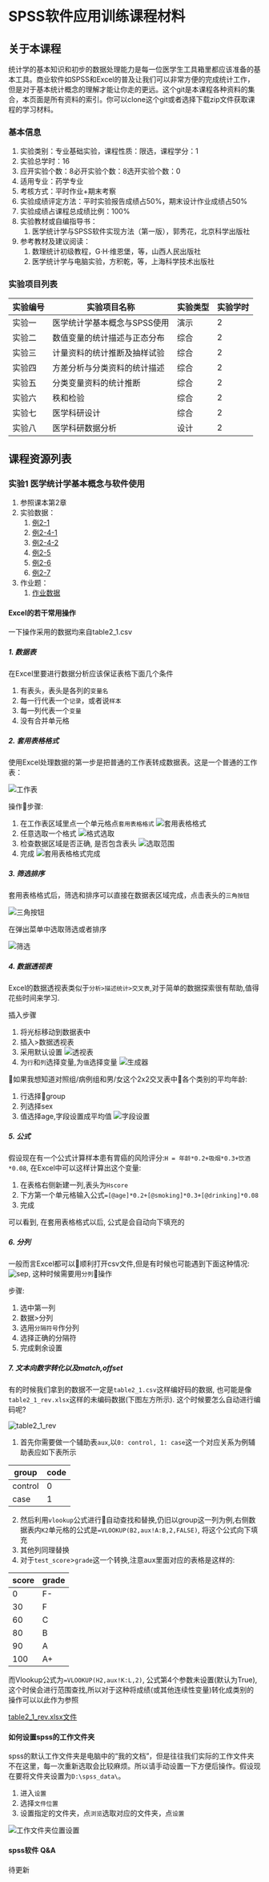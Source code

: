# SPSS软件应用训练课程材料

## 关于本课程

统计学的基本知识和初步的数据处理能力是每一位医学生工具箱里都应该准备的基本工具。商业软件如SPSS和Excel的普及让我们可以非常方便的完成统计工作，但是对于基本统计概念的理解才能让你走的更远。这个git是本课程各种资料的集合，本页面是所有资料的索引。你可以clone这个git或者选择下载zip文件获取课程的学习材料。


### 基本信息

1. 实验类别：专业基础实验，课程性质：限选，课程学分：1
2. 实验总学时：16
3. 应开实验个数：8必开实验个数：8选开实验个数：0
4. 适用专业：药学专业
5. 考核方式：平时作业+期末考察
6. 实验成绩评定方法：平时实验报告成绩占50%，期末设计作业成绩占50%
7. 实验成绩占课程总成绩比例：100%
8. 实验教材或自编指导书：
    1. 医学统计学与SPSS软件实现方法（第一版），郭秀花，北京科学出版社
9. 参考教材及建议阅读：
    1. 数理统计初级教程，G·H·维恩堡，等，山西人民出版社
    2. 医学统计学与电脑实验，方积乾，等，上海科学技术出版社

### 实验项目列表

|实验编号 | 实验项目名称 | 实验类型 | 实验学时|
|--|--|--|--|
|实验一 | 医学统计学基本概念与SPSS使用 | 演示 | 2|
|实验二 | 数值变量的统计描述与正态分布 | 综合 | 2|
|实验三 | 计量资料的统计推断及抽样试验 | 综合 | 2|
|实验四 | 方差分析与分类资料的统计描述 | 综合 | 2|
|实验五 | 分类变量资料的统计推断 | 综合 | 2|
|实验六 | 秩和检验 | 综合 | 2|
|实验七 | 医学科研设计 | 综合 | 2|
|实验八 | 医学科研数据分析 | 设计 | 2|

## 课程资源列表

### 实验1 医学统计学基本概念与软件使用

1. 参照课本第2章
2. 实验数据：
    1. [例2-1](experiments/e1/table2_1.csv)
    2. [例2-4-1](experiments/e1/table2_4_1.csv)
    3. [例2-4-2](experiments/e1/table2_4_2.csv)
    4. [例2-5](experiments/e1/table2_5.csv)
    5. [例2-6](experiments/e1/table2_6.csv)
    6. [例2-7](experiments/e1/table2_7.csv)
3. 作业题：
    1. [作业数据](experiments/e1/table2_0.csv)

#### Excel的若干常用操作

一下操作采用的数据均来自table2_1.csv

##### 1. 数据表

在Excel里要进行数据分析应该保证表格下面几个条件

1. 有表头，表头是各列的`变量名`
2. 每一行代表一个`记录`，或者说`样本`
3. 每一列代表一个`变量`
4. 没有合并单元格

##### 2. 套用表格格式

使用Excel处理数据的第一步是把普通的工作表转成数据表。这是一个普通的工作表：

![工作表](static/img2.png)

操作步骤:

1. 在工作表区域里点一个单元格点`套用表格格式`
   ![套用表格格式](static/img3.png)
2. 任意选取一个格式
   ![格式选取](static/img4.png)
3. 检查数据区域是否正确, 是否包含表头
   ![选取范围](static/img5.png)
4. 完成
   ![套用表格格式完成](static/img6.png)

##### 3. 筛选排序

套用表格格式后，筛选和排序可以直接在数据表区域完成，点击表头的`三角按钮`

![三角按钮](static/img7.png)

在弹出菜单中选取筛选或者排序

![筛选](static/img8.png)

##### 4. 数据透视表

Excel的数据透视表类似于`分析>描述统计>交叉表`,对于简单的数据探索很有帮助,值得花些时间来学习.

插入步骤

1. 将光标移动到数据表中
2. 插入>数据透视表
3. 采用默认设置
   ![透视表](static/img9.png)
4. 为`行`和`列`选择变量,为`值`选择变量
   ![生成器](static/img10.png)

如果我想知道对照组/病例组和男/女这个2x2交叉表中各个类别的平均年龄:

1. 行选择group
2. 列选择sex
3. 值选择age,字段设置成平均值
   ![字段设置](static/img11.png)

##### 5. 公式

假设现在有一个公式计算样本患有胃癌的风险评分:`H = 年龄*0.2+吸烟*0.3+饮酒*0.08`, 在Excel中可以这样计算出这个变量:

1. 在表格右侧新建一列,表头为`Hscore`
2. 下方第一个单元格输入公式`=[@age]*0.2+[@smoking]*0.3+[@drinking]*0.08`
3. 完成

可以看到, 在套用表格格式以后, 公式是会自动向下填充的

##### 6. 分列

一般而言Excel都可以顺利打开csv文件,但是有时候也可能遇到下面这种情况:
![sep](static/img12.png), 这种时候需要用`分列`操作

步骤:

1. 选中第一列
2. 数据>分列
3. 选用`分隔符号`作分列
4. 选择正确的分隔符
5. 完成剩余设置

##### 7. 文本向数字转化以及match,offset

有的时候我们拿到的数据不一定是`table2_1.csv`这样编好码的数据, 也可能是像`table2_1_rev.xlsx`这样的未编码数据(下图左方所示). 这个时候要怎么自动进行编码呢?

![table2_1_rev](static/img13.png)

1. 首先你需要做一个辅助表`aux`,以`0: control, 1: case`这一个对应关系为例辅助表应如下表所示

group | code
------- | -------
control |0
case | 1

2. 然后利用`vlookup`公式进行自动查找和替换,仍旧以group这一列为例,右侧数据表内`K2`单元格的公式是`=VLOOKUP(B2,aux!A:B,2,FALSE)`, 将这个公式向下填充
3. 其他列同理替换
4. 对于`test_score`>`grade`这一个转换,注意aux里面对应的表格是这样的:

score | grade
------- | -------
0 | F-
30 | F
60 | C
80 | B
90 | A
100 | A+

而Vlookup公式为`=VLOOKUP(H2,aux!K:L,2)`, 公式第4个参数未设置(默认为True),这个时侯会进行范围查找,所以对于这种将成绩(或其他连续性变量)转化成类别的操作可以以此作为参照

[table2_1_rev.xlsx文件](experiments/e1/table2_1_rev.xlsx)

#### 如何设置spss的工作文件夹

spss的默认工作文件夹是电脑中的“我的文档”，但是往往我们实际的工作文件夹不在这里，每一次重新选取会比较麻烦。所以请手动设置一下方便后操作。假设现在要将文件夹设置为`D:\spss_data\`。

1. 进入`设置`
2. 选择`文件位置`
3. 设置指定的文件夹，点`浏览`选取对应的文件夹，点`设置`

![工作文件夹位置设置](static/img1.png)

#### spss软件 Q&A

待更新

####